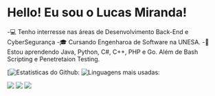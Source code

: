 # Hello! Eu sou o Lucas Miranda!

-💻 Tenho interresse nas áreas de Desenvolvimento Back-End e CyberSegurança
-🎓 Cursando Engenharoa de Software na UNESA.
-🦾 Estou aprendendo Java, Python, C#, C++, PHP e Go. Além de Bash
Scripting e Penetretaion Testing.

[![Estatísticas do Github:](https://github-readme-stats.vercel.app/api?username=itslucasmiranda&show_icons=true&theme=radical)
![Linguagens mais usadas:](https://github-readme-stats.vercel.app/api/top-langs/?username=itslucasmiranda&layout=compact&theme=radical)

<img src="https://img.shields.io/badge/HTML5-E34F26?style=for-the-badge&logo=html5&logoColor=white" />
<img src="https://img.shields.io/badge/CSS3-1572B6?style=for-the-badge&logo=css3&logoColor=white" />
<img src="https://img.shields.io/badge/JavaScript-F7DF1E?style=for-the-badge&logo=javascript&logoColor=black" />
